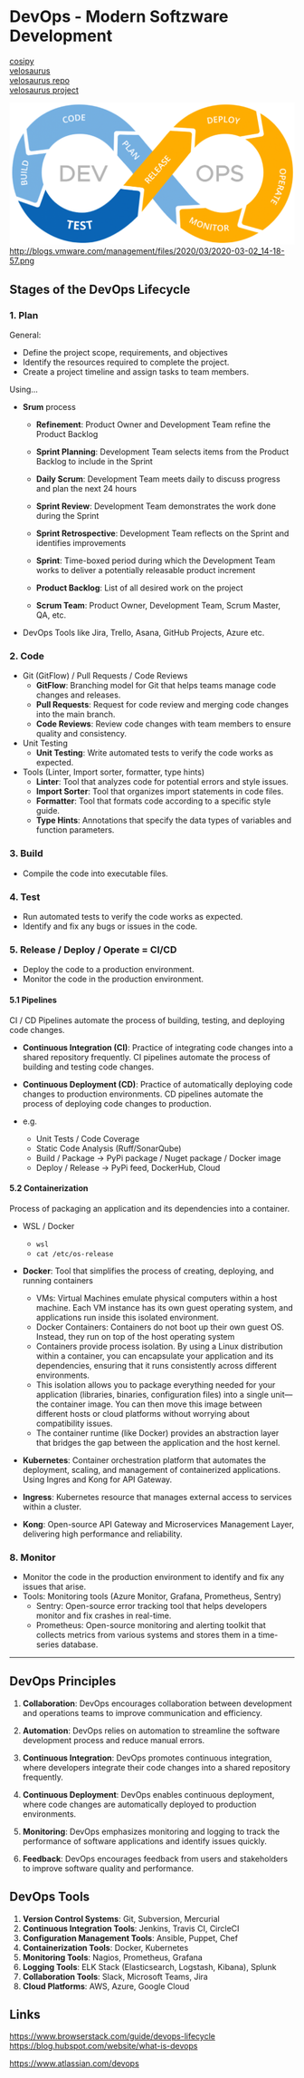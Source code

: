 # DevOps - Modern Softzware Development

[cosipy](https://github.com/cryotools/cosipy)  
[velosaurus](https://github.com/OliverZott)  
[velosaurus repo](https://github.com/OliverZott/velosaurus-backend)  
[velosaurus project](https://github.com/users/OliverZott/projects/5)  

<!-- ![alt text](https://github.com/[username]/[reponame]/blob/[branch]/image.jpg?raw=true) -->
<!-- ![plot](./directory_1/directory_2/.../directory_n/plot.png) -->

![DevOps Lifecycle](devops_lifecycle.png "DevOps Lifecycle")
<http://blogs.vmware.com/management/files/2020/03/2020-03-02_14-18-57.png>

<!-- [DevOps Lifecycle Pic2](https://wac-cdn.atlassian.com/dam/jcr:ef9fe684-c6dc-4ba0-a636-4ef7bcfa11f1/New%20DevOps%20Loop%20image.png?cdnVersion=1581) -->

## Stages of the DevOps Lifecycle

### 1. Plan

General:

- Define the project scope, requirements, and objectives  
- Identify the resources required to complete the project.
- Create a project timeline and assign tasks to team members.

Using...

- **Srum** process

  - **Refinement**: Product Owner and Development Team refine the Product Backlog
  - **Sprint Planning**: Development Team selects items from the Product Backlog to include in the Sprint
  - **Daily Scrum**: Development Team meets daily to discuss progress and plan the next 24 hours
  - **Sprint Review**: Development Team demonstrates the work done during the Sprint
  - **Sprint Retrospective**: Development Team reflects on the Sprint and identifies improvements

  - **Sprint**: Time-boxed period during which the Development Team works to deliver a potentially releasable product increment
  - **Product Backlog**: List of all desired work on the project
  - **Scrum Team**: Product Owner, Development Team, Scrum Master, QA, etc.

- DevOps Tools like Jira, Trello, Asana, GitHub Projects, Azure etc.

### 2. Code

- Git (GitFlow) / Pull Requests / Code Reviews
  - **GitFlow**: Branching model for Git that helps teams manage code changes and releases.
  - **Pull Requests**: Request for code review and merging code changes into the main branch.
  - **Code Reviews**: Review code changes with team members to ensure quality and consistency.
- Unit Testing
  - **Unit Testing**: Write automated tests to verify the code works as expected.
- Tools (Linter, Import sorter, formatter, type hints)
  - **Linter**: Tool that analyzes code for potential errors and style issues.
  - **Import Sorter**: Tool that organizes import statements in code files.
  - **Formatter**: Tool that formats code according to a specific style guide.
  - **Type Hints**: Annotations that specify the data types of variables and function parameters.

### 3. Build

- Compile the code into executable files.

### 4. Test

- Run automated tests to verify the code works as expected.
- Identify and fix any bugs or issues in the code.

### 5. Release / Deploy / Operate = CI/CD

- Deploy the code to a production environment.
- Monitor the code in the production environment.

#### 5.1 Pipelines

CI / CD Pipelines automate the process of building, testing, and deploying code changes.

- **Continuous Integration (CI)**: Practice of integrating code changes into a shared repository frequently. CI pipelines automate the process of building and testing code changes.
- **Continuous Deployment (CD)**: Practice of automatically deploying code changes to production environments. CD pipelines automate the process of deploying code changes to production.

- e.g.
  - Unit Tests / Code Coverage
  - Static Code Analysis (Ruff/SonarQube)
  - Build / Package  -> PyPi package / Nuget package / Docker image
  - Deploy / Release -> PyPi feed, DockerHub, Cloud

#### 5.2 Containerization

Process of packaging an application and its dependencies into a container.

- WSL / Docker
  - `wsl`
  - `cat /etc/os-release`

- **Docker**: Tool that simplifies the process of creating, deploying, and running containers
  - VMs: Virtual Machines emulate physical computers within a host machine. Each VM instance has its own guest operating system, and applications run inside this isolated environment.
  - Docker Containers: Containers do not boot up their own guest OS. Instead, they run on top of the host operating system
  - Containers provide process isolation. By using a Linux distribution within a container, you can encapsulate your application and its dependencies, ensuring that it runs consistently across different environments.
  - This isolation allows you to package everything needed for your application (libraries, binaries, configuration files) into a single unit—the container image. You can then move this image between different hosts or cloud platforms without worrying about compatibility issues.
  - The container runtime (like Docker) provides an abstraction layer that bridges the gap between the application and the host kernel.

- **Kubernetes**: Container orchestration platform that automates the deployment, scaling, and management of containerized applications. Using Ingres and Kong for API Gateway.
- **Ingress**: Kubernetes resource that manages external access to services within a cluster.
- **Kong**: Open-source API Gateway and Microservices Management Layer, delivering high performance and reliability.

### 8. Monitor

- Monitor the code in the production environment to identify and fix any issues that arise.
- Tools: Monitoring tools (Azure Monitor, Grafana, Prometheus, Sentry)
  - Sentry: Open-source error tracking tool that helps developers monitor and fix crashes in real-time.
  - Prometheus: Open-source monitoring and alerting toolkit that collects metrics from various systems and stores them in a time-series database.

--------

## DevOps Principles

1. **Collaboration**: DevOps encourages collaboration between development and operations teams to improve communication and efficiency.

2. **Automation**: DevOps relies on automation to streamline the software development process and reduce manual errors.

3. **Continuous Integration**: DevOps promotes continuous integration, where developers integrate their code changes into a shared repository frequently.

4. **Continuous Deployment**: DevOps enables continuous deployment, where code changes are automatically deployed to production environments.

5. **Monitoring**: DevOps emphasizes monitoring and logging to track the performance of software applications and identify issues quickly.

6. **Feedback**: DevOps encourages feedback from users and stakeholders to improve software quality and performance.

## DevOps Tools

1. **Version Control Systems**: Git, Subversion, Mercurial
2. **Continuous Integration Tools**: Jenkins, Travis CI, CircleCI
3. **Configuration Management Tools**: Ansible, Puppet, Chef
4. **Containerization Tools**: Docker, Kubernetes
5. **Monitoring Tools**: Nagios, Prometheus, Grafana
6. **Logging Tools**: ELK Stack (Elasticsearch, Logstash, Kibana), Splunk
7. **Collaboration Tools**: Slack, Microsoft Teams, Jira
8. **Cloud Platforms**: AWS, Azure, Google Cloud

## Links

<https://www.browserstack.com/guide/devops-lifecycle>
<https://blog.hubspot.com/website/what-is-devops>

<https://www.atlassian.com/devops>
